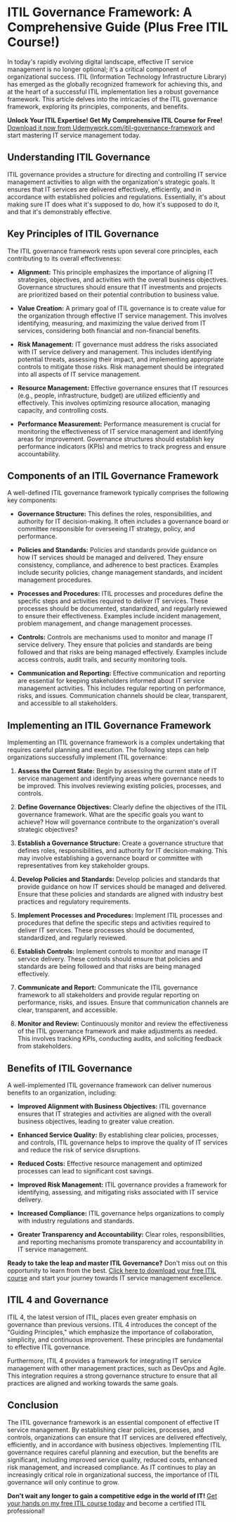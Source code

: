 # ITIL Governance Framework: A Comprehensive Guide (Plus Free ITIL Course!)

In today's rapidly evolving digital landscape, effective IT service management is no longer optional; it's a critical component of organizational success. ITIL (Information Technology Infrastructure Library) has emerged as the globally recognized framework for achieving this, and at the heart of a successful ITIL implementation lies a robust governance framework. This article delves into the intricacies of the ITIL governance framework, exploring its principles, components, and benefits.

**Unlock Your ITIL Expertise! Get My Comprehensive ITIL Course for Free!** [Download it now from Udemywork.com/itil-governance-framework](https://udemywork.com/itil-governance-framework) and start mastering IT service management today.

## Understanding ITIL Governance

ITIL governance provides a structure for directing and controlling IT service management activities to align with the organization's strategic goals. It ensures that IT services are delivered effectively, efficiently, and in accordance with established policies and regulations. Essentially, it's about making sure IT does what it's supposed to do, how it's supposed to do it, and that it's demonstrably effective.

## Key Principles of ITIL Governance

The ITIL governance framework rests upon several core principles, each contributing to its overall effectiveness:

*   **Alignment:** This principle emphasizes the importance of aligning IT strategies, objectives, and activities with the overall business objectives. Governance structures should ensure that IT investments and projects are prioritized based on their potential contribution to business value.

*   **Value Creation:** A primary goal of ITIL governance is to create value for the organization through effective IT service management. This involves identifying, measuring, and maximizing the value derived from IT services, considering both financial and non-financial benefits.

*   **Risk Management:** IT governance must address the risks associated with IT service delivery and management. This includes identifying potential threats, assessing their impact, and implementing appropriate controls to mitigate those risks. Risk management should be integrated into all aspects of IT service management.

*   **Resource Management:** Effective governance ensures that IT resources (e.g., people, infrastructure, budget) are utilized efficiently and effectively. This involves optimizing resource allocation, managing capacity, and controlling costs.

*   **Performance Measurement:** Performance measurement is crucial for monitoring the effectiveness of IT service management and identifying areas for improvement. Governance structures should establish key performance indicators (KPIs) and metrics to track progress and ensure accountability.

## Components of an ITIL Governance Framework

A well-defined ITIL governance framework typically comprises the following key components:

*   **Governance Structure:** This defines the roles, responsibilities, and authority for IT decision-making. It often includes a governance board or committee responsible for overseeing IT strategy, policy, and performance.

*   **Policies and Standards:** Policies and standards provide guidance on how IT services should be managed and delivered. They ensure consistency, compliance, and adherence to best practices. Examples include security policies, change management standards, and incident management procedures.

*   **Processes and Procedures:** ITIL processes and procedures define the specific steps and activities required to deliver IT services. These processes should be documented, standardized, and regularly reviewed to ensure their effectiveness. Examples include incident management, problem management, and change management processes.

*   **Controls:** Controls are mechanisms used to monitor and manage IT service delivery. They ensure that policies and standards are being followed and that risks are being managed effectively. Examples include access controls, audit trails, and security monitoring tools.

*   **Communication and Reporting:** Effective communication and reporting are essential for keeping stakeholders informed about IT service management activities. This includes regular reporting on performance, risks, and issues. Communication channels should be clear, transparent, and accessible to all stakeholders.

## Implementing an ITIL Governance Framework

Implementing an ITIL governance framework is a complex undertaking that requires careful planning and execution. The following steps can help organizations successfully implement ITIL governance:

1.  **Assess the Current State:** Begin by assessing the current state of IT service management and identifying areas where governance needs to be improved. This involves reviewing existing policies, processes, and controls.

2.  **Define Governance Objectives:** Clearly define the objectives of the ITIL governance framework. What are the specific goals you want to achieve? How will governance contribute to the organization's overall strategic objectives?

3.  **Establish a Governance Structure:** Create a governance structure that defines roles, responsibilities, and authority for IT decision-making. This may involve establishing a governance board or committee with representatives from key stakeholder groups.

4.  **Develop Policies and Standards:** Develop policies and standards that provide guidance on how IT services should be managed and delivered. Ensure that these policies and standards are aligned with industry best practices and regulatory requirements.

5.  **Implement Processes and Procedures:** Implement ITIL processes and procedures that define the specific steps and activities required to deliver IT services. These processes should be documented, standardized, and regularly reviewed.

6.  **Establish Controls:** Implement controls to monitor and manage IT service delivery. These controls should ensure that policies and standards are being followed and that risks are being managed effectively.

7.  **Communicate and Report:** Communicate the ITIL governance framework to all stakeholders and provide regular reporting on performance, risks, and issues. Ensure that communication channels are clear, transparent, and accessible.

8.  **Monitor and Review:** Continuously monitor and review the effectiveness of the ITIL governance framework and make adjustments as needed. This involves tracking KPIs, conducting audits, and soliciting feedback from stakeholders.

## Benefits of ITIL Governance

A well-implemented ITIL governance framework can deliver numerous benefits to an organization, including:

*   **Improved Alignment with Business Objectives:** ITIL governance ensures that IT strategies and activities are aligned with the overall business objectives, leading to greater value creation.

*   **Enhanced Service Quality:** By establishing clear policies, processes, and controls, ITIL governance helps to improve the quality of IT services and reduce the risk of service disruptions.

*   **Reduced Costs:** Effective resource management and optimized processes can lead to significant cost savings.

*   **Improved Risk Management:** ITIL governance provides a framework for identifying, assessing, and mitigating risks associated with IT service delivery.

*   **Increased Compliance:** ITIL governance helps organizations to comply with industry regulations and standards.

*   **Greater Transparency and Accountability:** Clear roles, responsibilities, and reporting mechanisms promote transparency and accountability in IT service management.

**Ready to take the leap and master ITIL Governance?** Don't miss out on this opportunity to learn from the best. [Click here to download your free ITIL course](https://udemywork.com/itil-governance-framework) and start your journey towards IT service management excellence.

## ITIL 4 and Governance

ITIL 4, the latest version of ITIL, places even greater emphasis on governance than previous versions. ITIL 4 introduces the concept of the "Guiding Principles," which emphasize the importance of collaboration, simplicity, and continuous improvement. These principles are fundamental to effective ITIL governance.

Furthermore, ITIL 4 provides a framework for integrating IT service management with other management practices, such as DevOps and Agile. This integration requires a strong governance structure to ensure that all practices are aligned and working towards the same goals.

## Conclusion

The ITIL governance framework is an essential component of effective IT service management. By establishing clear policies, processes, and controls, organizations can ensure that IT services are delivered effectively, efficiently, and in accordance with business objectives. Implementing ITIL governance requires careful planning and execution, but the benefits are significant, including improved service quality, reduced costs, enhanced risk management, and increased compliance. As IT continues to play an increasingly critical role in organizational success, the importance of ITIL governance will only continue to grow.

**Don't wait any longer to gain a competitive edge in the world of IT!** [Get your hands on my free ITIL course today](https://udemywork.com/itil-governance-framework) and become a certified ITIL professional!
